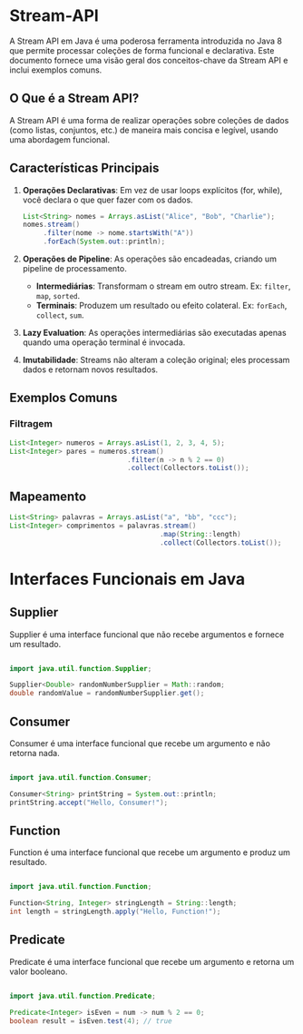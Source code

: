 ﻿# Stream-API

A Stream API em Java é uma poderosa ferramenta introduzida no Java 8 que permite processar coleções de forma funcional e declarativa. Este documento fornece uma visão geral dos conceitos-chave da Stream API e inclui exemplos comuns.

## O Que é a Stream API?

A Stream API é uma forma de realizar operações sobre coleções de dados (como listas, conjuntos, etc.) de maneira mais concisa e legível, usando uma abordagem funcional.

## Características Principais

1. **Operações Declarativas**: Em vez de usar loops explícitos (for, while), você declara o que quer fazer com os dados.

    ```java
    List<String> nomes = Arrays.asList("Alice", "Bob", "Charlie");
    nomes.stream()
         .filter(nome -> nome.startsWith("A"))
         .forEach(System.out::println);
    ```

2. **Operações de Pipeline**: As operações são encadeadas, criando um pipeline de processamento.
   - **Intermediárias**: Transformam o stream em outro stream. Ex: `filter`, `map`, `sorted`.
   - **Terminais**: Produzem um resultado ou efeito colateral. Ex: `forEach`, `collect`, `sum`.

3. **Lazy Evaluation**: As operações intermediárias são executadas apenas quando uma operação terminal é invocada.

4. **Imutabilidade**: Streams não alteram a coleção original; eles processam dados e retornam novos resultados.

## Exemplos Comuns

### Filtragem

```java
List<Integer> numeros = Arrays.asList(1, 2, 3, 4, 5);
List<Integer> pares = numeros.stream()
                             .filter(n -> n % 2 == 0)
                             .collect(Collectors.toList());
```
## Mapeamento
```java
List<String> palavras = Arrays.asList("a", "bb", "ccc");
List<Integer> comprimentos = palavras.stream()
                                     .map(String::length)
                                     .collect(Collectors.toList());
```


# Interfaces Funcionais em Java
## Supplier
Supplier é uma interface funcional que não recebe argumentos e fornece um resultado.

```java

import java.util.function.Supplier;

Supplier<Double> randomNumberSupplier = Math::random;
double randomValue = randomNumberSupplier.get();
```
## Consumer
Consumer é uma interface funcional que recebe um argumento e não retorna nada.

```java

import java.util.function.Consumer;

Consumer<String> printString = System.out::println;
printString.accept("Hello, Consumer!");
```
## Function
Function é uma interface funcional que recebe um argumento e produz um resultado.
```java

import java.util.function.Function;

Function<String, Integer> stringLength = String::length;
int length = stringLength.apply("Hello, Function!");
```
## Predicate
Predicate é uma interface funcional que recebe um argumento e retorna um valor booleano.

```java

import java.util.function.Predicate;

Predicate<Integer> isEven = num -> num % 2 == 0;
boolean result = isEven.test(4); // true
```
